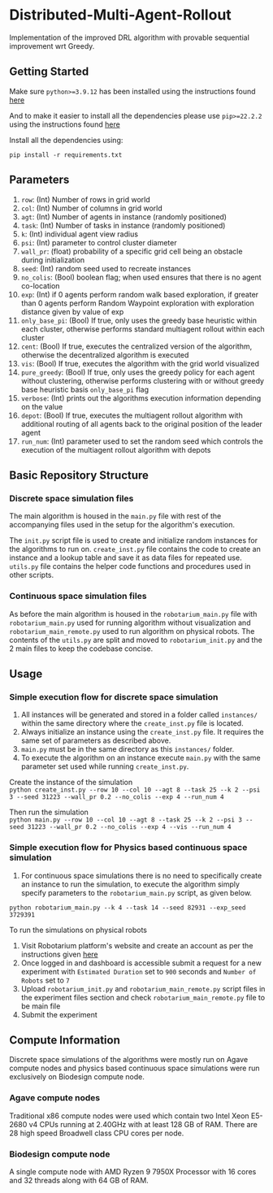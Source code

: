 # Distributed-Multi-Agent-Rollout
Implementation of the improved DRL algorithm with provable sequential improvement wrt Greedy. 

## Getting Started
Make sure `python>=3.9.12` has been installed using the instructions found [here](https://www.python.org/downloads/release/python-3100/)

And to make it easier to install all the dependencies please use `pip>=22.2.2` using the instructions found [here](https://pip.pypa.io/en/stable/installation/)

Install all the dependencies using:
```
pip install -r requirements.txt
```

## Parameters

1. `row`: (Int) Number of rows in grid world
2. `col`: (Int) Number of columns in grid world
3. `agt`: (Int) Number of agents in instance (randomly positioned)
4. `task`: (Int) Number of tasks in instance (randomly positioned)
5. `k`: (Int) individual agent view radius
6. `psi`: (Int) parameter to control cluster diameter
7. `wall_pr`: (float) probability of a specific grid cell being an obstacle during initialization
8. `seed`: (Int) random seed used to recreate instances
9. `no_colis`: (Bool) boolean flag; when used ensures that there is no agent co-location
10. `exp`: (Int) if 0 agents perform random walk based exploration, if greater than 0 agents perform Random Waypoint exploration with exploration distance given by value of exp
11. `only_base_pi`: (Bool) If true, only uses the greedy base heuristic within each cluster, otherwise performs standard multiagent rollout within each cluster
12. `cent`: (Bool) If true, executes the centralized version of the algorithm, otherwise the decentralized algorithm is executed
13. `vis`: (Bool) If true, executes the algorithm with the grid world visualized
14. `pure_greedy`: (Bool) If true, only uses the greedy policy for each agent without clustering, otherwise performs clustering with or without greedy base heuristic basis `only_base_pi` flag
15. `verbose`: (Int) prints out the algorithms execution information depending on the value
16. `depot`: (Bool) If true, executes the multiagent rollout algorithm with additional routing of all agents back to the original position of the leader agent
17. `run_num`: (Int) parameter used to set the random seed which controls the execution of the multiagent rollout algorithm with depots

## Basic Repository Structure 
### Discrete space simulation files
The main algorithm is housed in the `main.py` file with rest of the accompanying files used in the setup for the algorithm's execution.

The `init.py` script file is used to create and initialize random instances for the algorithms to run on. `create_inst.py` file contains the code to create an instance and a lookup table and save it as data files for repeated use. `utils.py` file contains the helper code functions and procedures used in other scripts.

### Continuous space simulation files
As before the main algorithm is housed in the `robotarium_main.py` file with `robotarium_main.py` used for running algorithm without visualization and `robotarium_main_remote.py` used to run algorithm on physical robots. The contents of the `utils.py` are split and moved to `robotarium_init.py` and the 2 main files to keep the codebase concise.
## Usage

### Simple execution flow for discrete space simulation
1. All instances will be generated and stored in a folder called `instances/` within the same directory where the `create_inst.py` file is located. 
2. Always initialize an instance using the `create_inst.py` file. It requires the same set of parameters as described above. 
3. `main.py` must be in the same directory as this `instances/` folder.
4. To execute the algorithm on an instance execute `main.py` with the same parameter set used while running `create_inst.py`.<br>

Create the instance of the simulation<br>
`python create_inst.py --row 10 --col 10 --agt 8 --task 25 --k 2 --psi 3 --seed 31223 --wall_pr 0.2 --no_colis --exp 4 --run_num 4`<br>

Then run the simulation<br>
`python main.py --row 10 --col 10 --agt 8 --task 25 --k 2 --psi 3 --seed 31223 --wall_pr 0.2 --no_colis --exp 4 --vis --run_num 4`<br>

### Simple execution flow for Physics based continuous space simulation
1. For continuous space simulations there is no need to specifically create an instance to run the simulation, to execute the algorithm simply specify parameters to the `robotarium_main.py` script, as given below.<br>

`python robotarium_main.py --k 4 --task 14 --seed 82931 --exp_seed 3729391`

To run the simulations on physical robots
1. Visit Robotarium platform's website and create an account as per the instructions given [here](https://www.robotarium.gatech.edu/get_started)
2. Once logged in and dashboard is accessible submit a request for a new experiment with `Estimated Duration` set to `900` seconds and `Number of Robots` set to `7`
3. Upload `robotarium_init.py` and `robotarium_main_remote.py` script files in the experiment files section and check `robotarium_main_remote.py` file to be main file
4. Submit the experiment

## Compute Information

Discrete space simulations of the algorithms were mostly run on Agave compute nodes and physics based continuous space simulations were run exclusively on Biodesign compute node.

### Agave compute nodes
Traditional x86 compute nodes were used which contain two Intel Xeon E5-2680 v4 CPUs running at 2.40GHz with at least 128 GB of RAM. There are 28 high speed Broadwell class CPU cores per node.

### Biodesign compute node
A single compute node with AMD Ryzen 9 7950X Processor with 16 cores and 32 threads along with 64 GB of RAM.

